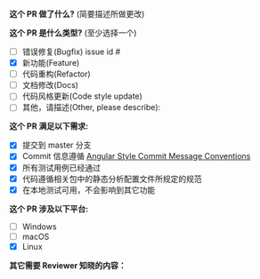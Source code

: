 <!-- PULL REQUEST TEMPLATE -->
<!-- (Update "[ ]" to "[x]" to check a box) -->

**这个 PR 做了什么?** (简要描述所做更改)

**这个 PR 是什么类型?** (至少选择一个)

- [ ] 错误修复(Bugfix) issue id #
- [x] 新功能(Feature)
- [ ] 代码重构(Refactor)
- [ ] 文档修改(Docs)
- [ ] 代码风格更新(Code style update)
- [ ] 其他，请描述(Other, please describe):

**这个 PR 满足以下需求:**

- [x] 提交到 master 分支
- [x] Commit 信息遵循 [Angular Style Commit Message Conventions](https://gist.github.com/stephenparish/9941e89d80e2bc58a153)
- [x] 所有测试用例已经通过
- [x] 代码遵循相关包中的静态分析配置文件所规定的规范
- [x] 在本地测试可用，不会影响到其它功能

**这个 PR 涉及以下平台:**

- [ ] Windows
- [ ] macOS
- [x] Linux

**其它需要 Reviewer 知晓的内容：**
